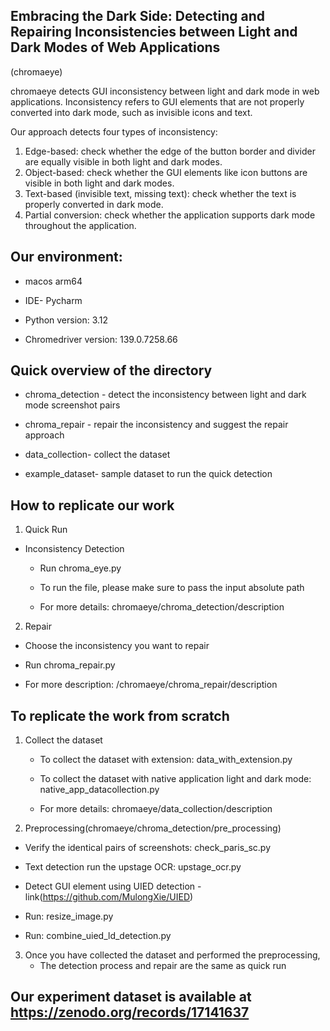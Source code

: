 ## Embracing the Dark Side: Detecting and Repairing Inconsistencies between Light and Dark Modes of Web Applications
(chromaeye)

chromaeye detects GUI inconsistency between light and dark mode in web applications. Inconsistency refers to GUI elements that are not properly converted into dark mode, such as invisible icons and text.

Our approach detects four types of inconsistency:
1. Edge-based: check whether the edge of the button border and divider are equally visible in both light and dark modes.
2. Object-based: check whether the GUI elements like icon buttons are visible in both light and dark modes.
3. Text-based (invisible text, missing text): check whether the text is properly converted in dark mode.
4. Partial conversion: check whether the application supports dark mode throughout the application.


## Our environment:
- macos arm64 

- IDE- Pycharm

- Python version: 3.12 

- Chromedriver version: 139.0.7258.66 


## Quick overview of the directory

- chroma_detection - detect the inconsistency between light and dark mode screenshot pairs

- chroma_repair	- repair the inconsistency and suggest the repair approach

- data_collection- collect the dataset 

- example_dataset- sample dataset to run the quick detection


## How to replicate our work

1. Quick Run 
 - Inconsistency Detection 
   - Run chroma_eye.py
   
   - To run the file, please make sure to pass the input absolute path 
   
   - For more details: chromaeye/chroma_detection/description
   
 2. Repair 
   - Choose the inconsistency you want to repair

   - Run chroma_repair.py

   - For more description: /chromaeye/chroma_repair/description

## To replicate the work from scratch 

1. Collect the dataset

   - To collect the dataset with extension: data_with_extension.py
   
   - To collect the dataset with native application light and dark mode: native_app_datacollection.py
   
   - For more details: chromaeye/data_collection/description
   
2. Preprocessing(chromaeye/chroma_detection/pre_processing)

  -  Verify the identical pairs of screenshots: check_paris_sc.py

  -  Text detection run the upstage OCR: upstage_ocr.py

  - Detect GUI element using UIED detection - link(https://github.com/MulongXie/UIED)

  - Run: resize_image.py 

  - Run: combine_uied_ld_detection.py

3. Once you have collected the dataset and performed the preprocessing, 
   - The detection process and repair are the same as quick run

## Our experiment dataset is available at https://zenodo.org/records/17141637

